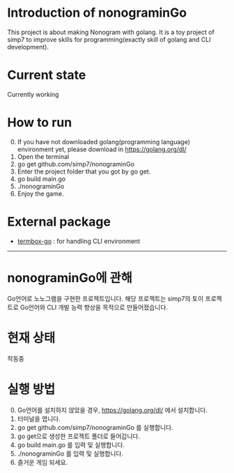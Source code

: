 # Introduction of nonograminGo
This project is about making Nonogram with golang.
It is a toy project of simp7 to improve skills for programming(exactly skill of golang and CLI development).

# Current state
Currently working

# How to run
0. If you have not downloaded golang(programming language) environment yet, please download in https://golang.org/dl/
1. Open the terminal
2. go get github.com/simp7/nonograminGo
3. Enter the project folder that you got by go get.
4. go build main.go
5. ./nonograminGo
6. Enjoy the game.

# External package
- [termbox-go](https://github.com/nsf/termbox-go) : for handling CLI environment

---------------------------------------------------------------------------------------------------------------------

# nonograminGo에 관해
Go언어로 노노그램을 구현한 프로젝트입니다.
해당 프로젝트는 simp7의 토이 프로젝트로 Go언어와 CLI 개발 능력 향상을 목적으로 만들어졌습니다.

# 현재 상태
작동중

# 실행 방법
0. Go언어를 설치하지 않았을 경우, https://golang.org/dl/ 에서 설치합니다.
1. 터미널을 엽니다.
2. go get github.com/simp7/nonograminGo 를 실행합니다.
3. go get으로 생성한 프로젝트 폴더로 들어갑니다.
4. go build main.go 를 입력 및 실행합니다.
5. ./nonograminGo 를 입력 및 실행합니다.
6. 즐거운 게임 되세요.
